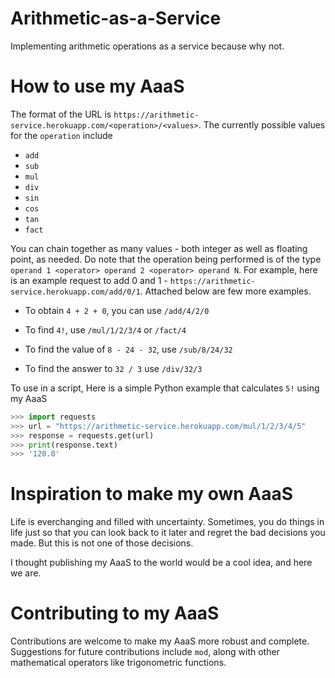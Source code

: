 # Arithmetic-as-a-Service
Implementing arithmetic operations as a service because why not.

# How to use my AaaS

The format of the URL is `https://arithmetic-service.herokuapp.com/<operation>/<values>`. The currently possible values for the `operation` include 

* `add`
* `sub`
* `mul`
* `div`
* `sin`
* `cos`
* `tan`
* `fact`

You can chain together as many values - both integer as well as floating point, as needed. Do note that the operation being performed is of the type `operand 1 <operator> operand 2 <operator> operand N`. For example, here is an example request to add
0 and 1 - `https://arithmetic-service.herokuapp.com/add/0/1`. Attached below are few more examples.

* To obtain `4 + 2 + 0`, you can use `/add/4/2/0`

* To find `4!`, use `/mul/1/2/3/4` or `/fact/4`

* To find the value of `8 - 24 - 32`, use `/sub/8/24/32`

* To find the answer to `32 / 3` use `/div/32/3`

To use in a script, Here is a simple Python example that calculates `5!` using my AaaS

```Python
>>> import requests
>>> url = "https://arithmetic-service.herokuapp.com/mul/1/2/3/4/5"
>>> response = requests.get(url)
>>> print(response.text)
>>> '120.0'
```

# Inspiration to make my own AaaS

Life is everchanging and filled with uncertainty. Sometimes, you do things in life just so that you can look back to it later and regret the bad decisions you made. But this is not one of those decisions.

I thought publishing my AaaS to the world would be a cool idea, and here we are.

# Contributing to my AaaS

Contributions are welcome to make my AaaS more robust and complete. Suggestions for future contributions include `mod`, along with other mathematical operators like trigonometric functions.
